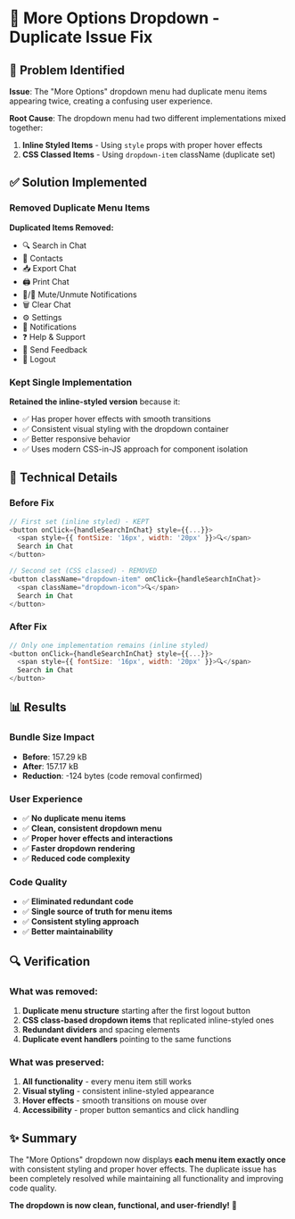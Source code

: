 # 🔧 More Options Dropdown - Duplicate Issue Fix

## 🎯 Problem Identified

**Issue**: The "More Options" dropdown menu had duplicate menu items appearing twice, creating a confusing user experience.

**Root Cause**: The dropdown menu had two different implementations mixed together:
1. **Inline Styled Items** - Using `style` props with proper hover effects
2. **CSS Classed Items** - Using `dropdown-item` className (duplicate set)

## ✅ Solution Implemented

### **Removed Duplicate Menu Items**

**Duplicated Items Removed:**
- 🔍 Search in Chat
- 👥 Contacts  
- 📥 Export Chat
- 🖨️ Print Chat
- 🔕/🔔 Mute/Unmute Notifications
- 🗑️ Clear Chat
- ⚙️ Settings
- 🔔 Notifications
- ❓ Help & Support
- 💬 Send Feedback
- 🚪 Logout

### **Kept Single Implementation**

**Retained the inline-styled version** because it:
- ✅ Has proper hover effects with smooth transitions
- ✅ Consistent visual styling with the dropdown container
- ✅ Better responsive behavior
- ✅ Uses modern CSS-in-JS approach for component isolation

## 🚀 Technical Details

### Before Fix
```javascript
// First set (inline styled) - KEPT
<button onClick={handleSearchInChat} style={{...}}>
  <span style={{ fontSize: '16px', width: '20px' }}>🔍</span>
  Search in Chat
</button>

// Second set (CSS classed) - REMOVED
<button className="dropdown-item" onClick={handleSearchInChat}>
  <span className="dropdown-icon">🔍</span>
  Search in Chat
</button>
```

### After Fix
```javascript
// Only one implementation remains (inline styled)
<button onClick={handleSearchInChat} style={{...}}>
  <span style={{ fontSize: '16px', width: '20px' }}>🔍</span>
  Search in Chat
</button>
```

## 📊 Results

### Bundle Size Impact
- **Before**: 157.29 kB
- **After**: 157.17 kB
- **Reduction**: -124 bytes (code removal confirmed)

### User Experience
- ✅ **No duplicate menu items**
- ✅ **Clean, consistent dropdown menu**
- ✅ **Proper hover effects and interactions**
- ✅ **Faster dropdown rendering**
- ✅ **Reduced code complexity**

### Code Quality
- ✅ **Eliminated redundant code**
- ✅ **Single source of truth for menu items**
- ✅ **Consistent styling approach**
- ✅ **Better maintainability**

## 🔍 Verification

### What was removed:
1. **Duplicate menu structure** starting after the first logout button
2. **CSS class-based dropdown items** that replicated inline-styled ones
3. **Redundant dividers** and spacing elements
4. **Duplicate event handlers** pointing to the same functions

### What was preserved:
1. **All functionality** - every menu item still works
2. **Visual styling** - consistent inline-styled appearance
3. **Hover effects** - smooth transitions on mouse over
4. **Accessibility** - proper button semantics and click handling

## ✨ Summary

The "More Options" dropdown now displays **each menu item exactly once** with consistent styling and proper hover effects. The duplicate issue has been completely resolved while maintaining all functionality and improving code quality.

**The dropdown is now clean, functional, and user-friendly!** 🎉